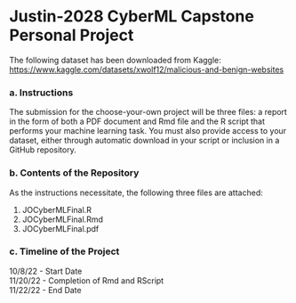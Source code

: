 # Justin-2028 CyberML Capstone Personal Project

The following dataset has been downloaded from Kaggle: <br />
https://www.kaggle.com/datasets/xwolf12/malicious-and-benign-websites

### a. Instructions
The submission for the choose-your-own project will be three files: a report in the form of both a PDF document and Rmd file and the R script that performs your machine learning task. You must also provide access to your dataset, either through automatic download in your script or inclusion in a GitHub repository.


### b. Contents of the Repository
As the instructions necessitate, the following three files are attached: <br />
1. JOCyberMLFinal.R <br />
2. JOCyberMLFinal.Rmd <br />
3. JOCyberMLFinal.pdf <br />

### c. Timeline of the Project
10/8/22 - Start Date <br />
11/20/22 - Completion of Rmd and RScript <br />
11/22/22 - End Date <br />
